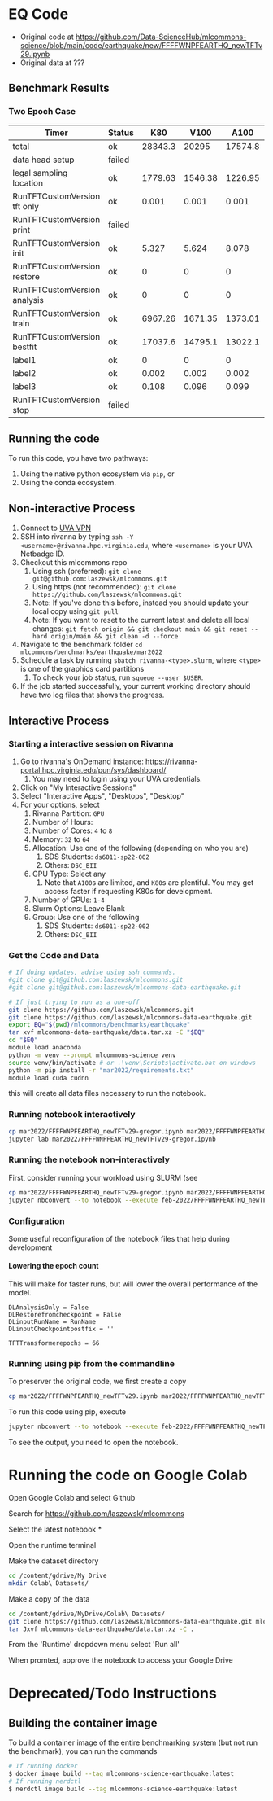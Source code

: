# EQ Code

* Original code at <https://github.com/Data-ScienceHub/mlcommons-science/blob/main/code/earthquake/new/FFFFWNPFEARTHQ_newTFTv29.ipynb>
* Original data at ???

## Benchmark Results

### Two Epoch Case

| Timer                        | Status  | K80       | V100       | A100     | RTX3090(G) | RTX3080(R) |
|------------------------------|---------|-----------|------------|----------|------------|------------|
| total                        |  ok     |  28343.3  |   20295    |  17574.8 |   6589.41  |   8348.49 |
| data head setup              |  failed |           | 	          |   	      |            |           |
| legal sampling location      |  ok     |   1779.63 |   1546.38  |  1226.95 |   457.886  |   532.535 |
| RunTFTCustomVersion tft only |  ok     |     0.001 |     0.001  |    0.001 |       0    |       0   |
| RunTFTCustomVersion print    |  failed |  	        |   	        |          |            |           |
| RunTFTCustomVersion init     |  ok     |     5.327 |     5.624  |    8.078 |      0.84  |    3.612  |
| RunTFTCustomVersion restore  |  ok     |        0  |        0   |        0 |         0  |         0 |
| RunTFTCustomVersion analysis |  ok     |        0  |        0   |        0 |         0  |         0 |
| RunTFTCustomVersion train    |  ok     |   6967.26 |    1671.35 |	 1373.01 |   1103.15  |   2068.9  |
| RunTFTCustomVersion bestfit  |  ok     |   17037.6 |    14795.1	|  13022.1 |   4420.31  |   4997.13 |
| label1                       |  ok     |        0  |        0   |       0		|       0    |       0   |
| label2                       |  ok     |     0.002 |      0.002 |    0.002 |	    0.001  |     0.001 |
| label3                       |  ok     |     0.108 |     0.096  |    0.099	|     0.033  |     0.036 |
|RunTFTCustomVersion stop      | failed  |           |            |          |            |           |

## Running the code

To run this code, you have two pathways:

1. Using the native python ecosystem via `pip`, or
2. Using the conda ecosystem.


## Non-interactive Process

1. Connect to [UVA VPN](https://virginia.service-now.com/its/?id=itsweb_kb_article&sys_id=f24e5cdfdb3acb804f32fb671d9619d0)
2. SSH into rivanna by typing `ssh -Y <username>@rivanna.hpc.virginia.edu`, where `<username>` is your UVA Netbadge ID.
3. Checkout this mlcommons repo
   1. Using ssh (preferred): `git clone git@github.com:laszewsk/mlcommons.git`
   2. Using https (not recommended): `git clone https://github.com/laszewsk/mlcommons.git` 
   3. Note: If you've done this before, instead you should update your local copy using `git pull`
   4. Note: If you want to reset to the current latest and delete all local changes:  `git fetch origin && git checkout main && git reset --hard origin/main && git clean -d --force`
5. Navigate to the benchmark folder `cd mlcommons/benchmarks/earthquake/mar2022`
6. Schedule a task by running `sbatch rivanna-<type>.slurm`, where `<type>` is one of the graphics card partitions
   1. To check your job status, run `squeue --user $USER`.
8. If the job started successfully, your current working directory should have two log files that shows the progress.


## Interactive Process

### Starting a interactive session on Rivanna

1. Go to rivanna's OnDemand instance: <https://rivanna-portal.hpc.virginia.edu/pun/sys/dashboard/>
   1. You may need to login using your UVA credentials.
2. Click on "My Interactive Sessions"
3. Select "Interactive Apps",  "Desktops", "Desktop"
4. For your options, select
   1. Rivanna Partition: `GPU`
   2. Number of Hours: <time you plan to use the request>
   3. Number of Cores: `4` to `8`
   4. Memory: `32` to `64`
   5. Allocation: Use one of the following (depending on who you are)
      1. SDS Students: `ds6011-sp22-002`
      2. Others: `DSC_BII`
   6. GPU Type: Select any
      1. Note that `A100`s are limited, and `K80`s are plentiful.  You may get access faster if requesting K80s for development.
   7. Number of GPUs: `1-4`
   8. Slurm Options: Leave Blank
   9. Group: Use one of the following
      1. SDS Students: `ds6011-sp22-002`
      2. Others: `DSC_BII`
      
### Get the Code and Data

```bash
# If doing updates, advise using ssh commands.
#git clone git@github.com:laszewsk/mlcommons.git
#git clone git@github.com:laszewsk/mlcommons-data-earthquake.git

# If just trying to run as a one-off
git clone https://github.com/laszewsk/mlcommons.git
git clone https://github.com/laszewsk/mlcommons-data-earthquake.git
export EQ="$(pwd)/mlcommons/benchmarks/earthquake"
tar xvf mlcommons-data-earthquake/data.tar.xz -C "$EQ"
cd "$EQ"
module load anaconda
python -m venv --prompt mlcommons-science venv
source venv/bin/activate # or .\venv\Scripts\activate.bat on windows
python -m pip install -r "mar2022/requirements.txt"
module load cuda cudnn
```

this will create all data files necessary to run the notebook.

### Running notebook interactively

```bash
cp mar2022/FFFFWNPFEARTHQ_newTFTv29-gregor.ipynb mar2022/FFFFWNPFEARTHQ_newTFTv29-$USER.ipynb
jupyter lab mar2022/FFFFWNPFEARTHQ_newTFTv29-gregor.ipynb
```

### Running the notebook non-interactively

First, consider running your workload using SLURM (see 

```bash
cp mar2022/FFFFWNPFEARTHQ_newTFTv29-gregor.ipynb mar2022/FFFFWNPFEARTHQ_newTFTv29-$USER.ipynb
jupyter nbconvert --to notebook --execute feb-2022/FFFFWNPFEARTHQ_newTFTv29-$USER.ipynb
```
   
### Configuration
   
Some useful reconfiguration of the notebook files that help during development

#### Lowering the epoch count
   
This will make for faster runs, but will lower the overall performance of the model.

```
DLAnalysisOnly = False
DLRestorefromcheckpoint = False
DLinputRunName = RunName
DLinputCheckpointpostfix = ''

TFTTransformerepochs = 66
```
   
### Running using pip from the commandline

To preserver the original code, we first create a copy

```bash
cp mar2022/FFFFWNPFEARTHQ_newTFTv29.ipynb mar2022/FFFFWNPFEARTHQ_newTFTv29-$USER.ipynb 
```

To run this code using pip, execute

```bash
jupyter nbconvert --to notebook --execute feb-2022/FFFFWNPFEARTHQ_newTFTv29-$USER.ipynb
```

To see the output, you need to open the notebook.
   

# Running the code on Google Colab
   
Open Google Colab and select Github
   
Search for https://github.com/laszewsk/mlcommons
   
Select the latest notebook *
   
Open the runtime terminal
   
Make the dataset directory 
   
```bash
cd /content/gdrive/My Drive
mkdir Colab\ Datasets/
```
Make a copy of the data
  
```bash
cd /content/gdrive/MyDrive/Colab\ Datasets/
git clone https://github.com/laszewsk/mlcommons-data-earthquake.git mlcommons-data-earthquake
tar Jxvf mlcommons-data-earthquake/data.tar.xz -C .
```
From the 'Runtime' dropdown menu select 'Run all'
   
When promted, approve the notebook to access your Google Drive

# Deprecated/Todo Instructions
   
## Building the container image

To build a container image of the entire benchmarking system (but not run the 
benchmark), you can run the commands

```bash
# If running docker
$ docker image build --tag mlcommons-science-earthquake:latest
# If running nerdctl
$ nerdctl image build --tag mlcommons-science-earthquake:latest
```
